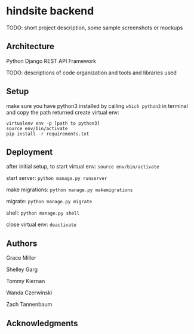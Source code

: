 # hindsite backend

TODO: short project description, some sample screenshots or mockups

## Architecture

Python Django REST API Framework

TODO:  descriptions of code organization and tools and libraries used

## Setup

make sure you have python3 installed by calling `which python3` in terminal and copy the path returned
create virtual env: 
```
virtualenv env -p [path to python3]
source env/bin/activate
pip install -r requirements.txt
```

## Deployment

after initial setup, to start virtual env: `source env/bin/activate`

start server: `python manage.py runserver`

make migrations: `python manage.py makemigrations`

migrate: `python manage.py migrate`

shell: `python manage.py shell`

close virtual env: `deactivate`

## Authors

Grace Miller

Shelley Garg

Tommy Kiernan

Wanda Czerwinski

Zach Tannenbaum

## Acknowledgments
